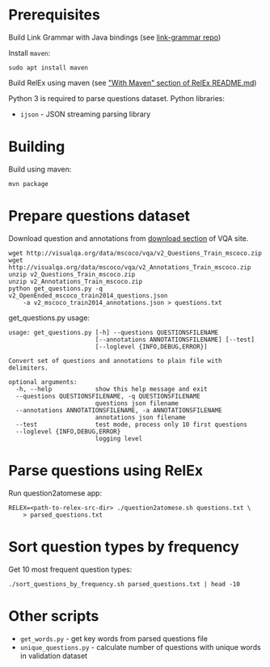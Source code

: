 # Prerequisites

Build Link Grammar with Java bindings (see 
[link-grammar repo](https://github.com/opencog/link-grammar))

Install ```maven```:
```
sudo apt install maven
```

Build RelEx using maven (see ["With Maven" section of RelEx README.md](https://github.com/opencog/relex#with-maven))

Python 3 is required to parse questions dataset. 
Python libraries:
- ```ijson``` - JSON streaming parsing library

# Building

Build using maven:
```
mvn package
```

# Prepare questions dataset

Download question and annotations from 
[download section](http://www.visualqa.org/download.html) of VQA site.
```
wget http://visualqa.org/data/mscoco/vqa/v2_Questions_Train_mscoco.zip
wget http://visualqa.org/data/mscoco/vqa/v2_Annotations_Train_mscoco.zip
unzip v2_Questions_Train_mscoco.zip
unzip v2_Annotations_Train_mscoco.zip
python get_questions.py -q v2_OpenEnded_mscoco_train2014_questions.json 
	-a v2_mscoco_train2014_annotations.json > questions.txt
```

get_questions.py usage:
```
usage: get_questions.py [-h] --questions QUESTIONSFILENAME
                        [--annotations ANNOTATIONSFILENAME] [--test]
                        [--loglevel {INFO,DEBUG,ERROR}]

Convert set of questions and annotations to plain file with delimiters.

optional arguments:
  -h, --help            show this help message and exit
  --questions QUESTIONSFILENAME, -q QUESTIONSFILENAME
                        questions json filename
  --annotations ANNOTATIONSFILENAME, -a ANNOTATIONSFILENAME
                        annotations json filename
  --test                test mode, process only 10 first questions
  --loglevel {INFO,DEBUG,ERROR}
                        logging level
```

# Parse questions using RelEx

Run question2atomese app:
```
RELEX=<path-to-relex-src-dir> ./question2atomese.sh questions.txt \
	> parsed_questions.txt
```

# Sort question types by frequency

Get 10 most frequent question types:
```
./sort_questions_by_frequency.sh parsed_questions.txt | head -10
```

# Other scripts

- ```get_words.py``` - get key words from parsed questions file
- ```unique_questions.py``` - calculate number of questions with unique words in validation dataset
